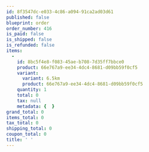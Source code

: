 ```yaml
---
id: 8f3547dc-e033-4c86-a094-91ca2ad03d61
published: false
blueprint: order
order_number: 416
is_paid: false
is_shipped: false
is_refunded: false
items:
  -
    id: 8bc5f4e8-f083-45ae-b708-7d35ff7bbce0
    product: 66e767a9-ee34-4dc4-8681-d09bb59f0cf5
    variant:
      variant: 6.5km
      product: 66e767a9-ee34-4dc4-8681-d09bb59f0cf5
    quantity: 1
    total: 0
    tax: null
    metadata: {  }
grand_total: 0
items_total: 0
tax_total: 0
shipping_total: 0
coupon_total: 0
title: ' '
---
```

